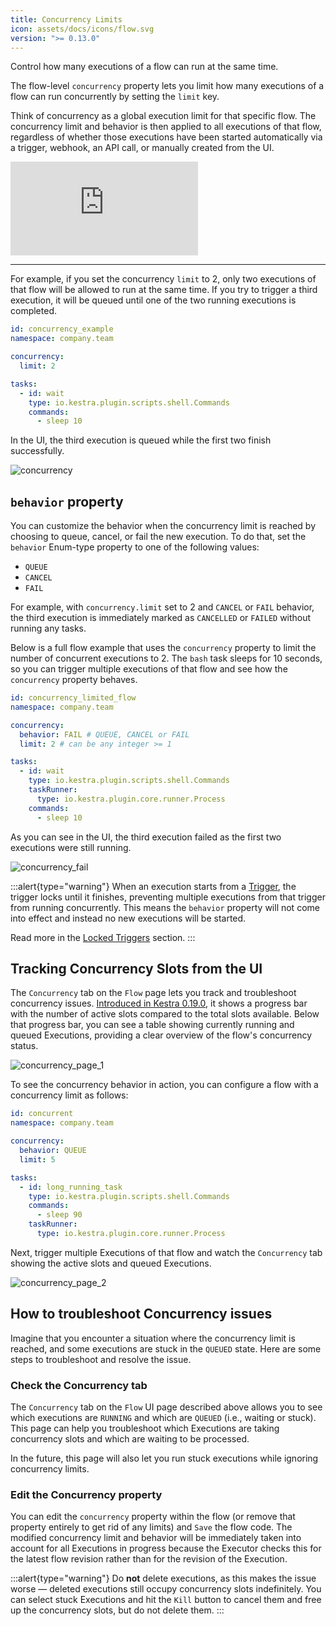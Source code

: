 ```yaml
---
title: Concurrency Limits
icon: assets/docs/icons/flow.svg
version: ">= 0.13.0"
---
```


Control how many executions of a flow can run at the same time.

The flow-level `concurrency` property lets you limit how many executions of a flow can run concurrently by setting the `limit` key.

Think of concurrency as a global execution limit for that specific flow. The concurrency limit and behavior is then applied to all executions of that flow, regardless of whether those executions have been started automatically via a trigger, webhook, an API call, or manually created from the UI.

<div class="video-container">
  <iframe src="https://www.youtube.com/embed/lDGOqqMyQEo?si=01KzCswO3dHdhYdt" title="YouTube video player" frameborder="0" allow="accelerometer; autoplay; clipboard-write; encrypted-media; gyroscope; picture-in-picture; web-share" referrerpolicy="strict-origin-when-cross-origin" allowfullscreen></iframe>
</div>

---

For example, if you set the concurrency `limit` to 2, only two executions of that flow will be allowed to run at the same time. If you try to trigger a third execution, it will be queued until one of the two running executions is completed.

```yaml
id: concurrency_example
namespace: company.team

concurrency:
  limit: 2

tasks:
  - id: wait
    type: io.kestra.plugin.scripts.shell.Commands
    commands:
      - sleep 10

```

In the UI, the third execution is queued while the first two finish successfully.

![concurrency](assets/docs/workflow-components/concurrency.png)

## `behavior` property

You can customize the behavior when the concurrency limit is reached by choosing to queue, cancel, or fail the new execution. To do that, set the `behavior` Enum-type property to one of the following values:

- `QUEUE`
- `CANCEL`
- `FAIL`

For example, with `concurrency.limit` set to 2 and `CANCEL` or `FAIL` behavior, the third execution is immediately marked as `CANCELLED` or `FAILED` without running any tasks.

Below is a full flow example that uses the `concurrency` property to limit the number of concurrent executions to 2. The `bash` task sleeps for 10 seconds, so you can trigger multiple executions of that flow and see how the `concurrency` property behaves.

```yaml
id: concurrency_limited_flow
namespace: company.team

concurrency:
  behavior: FAIL # QUEUE, CANCEL or FAIL
  limit: 2 # can be any integer >= 1

tasks:
  - id: wait
    type: io.kestra.plugin.scripts.shell.Commands
    taskRunner:
      type: io.kestra.plugin.core.runner.Process
    commands:
      - sleep 10
```

As you can see in the UI, the third execution failed as the first two executions were still running.

![concurrency_fail](assets/docs/workflow-components/concurrency_fail.png)

:::alert{type="warning"}
When an execution starts from a [Trigger](./07.triggers/index.md), the trigger locks until it finishes, preventing multiple executions from that trigger from running concurrently. This means the `behavior` property will not come into effect and instead no new executions will be started.

Read more in the [Locked Triggers](./07.triggers/index.md#locked-triggers) section.
:::

## Tracking Concurrency Slots from the UI

The `Concurrency` tab on the `Flow` page lets you track and troubleshoot concurrency issues. [Introduced in Kestra 0.19.0](https://github.com/kestra-io/kestra/issues/4721#event-14422957135), it shows a progress bar with the number of active slots compared to the total slots available. Below that progress bar, you can see a table showing currently running and queued Executions, providing a clear overview of the flow's concurrency status.

![concurrency_page_1](assets/docs/workflow-components/concurrency/concurrency_page_1.png)

To see the concurrency behavior in action, you can configure a flow with a concurrency limit as follows:

```yaml
id: concurrent
namespace: company.team

concurrency:
  behavior: QUEUE
  limit: 5

tasks:
  - id: long_running_task
    type: io.kestra.plugin.scripts.shell.Commands
    commands:
      - sleep 90
    taskRunner:
      type: io.kestra.plugin.core.runner.Process
```

Next, trigger multiple Executions of that flow and watch the `Concurrency` tab showing the active slots and queued Executions.

![concurrency_page_2](assets/docs/workflow-components/concurrency/concurrency_page_2.png)


## How to troubleshoot Concurrency issues

Imagine that you encounter a situation where the concurrency limit is reached, and some executions are stuck in the `QUEUED` state. Here are some steps to troubleshoot and resolve the issue.

### Check the Concurrency tab

The `Concurrency` tab on the `Flow` UI page described above allows you to see which executions are `RUNNING` and which are `QUEUED` (i.e., waiting or stuck). This page can help you troubleshoot which Executions are taking concurrency slots and which are waiting to be processed.

In the future, this page will also let you run stuck executions while ignoring concurrency limits.

### Edit the Concurrency property

You can edit the `concurrency` property within the flow (or remove that property entirely to get rid of any limits) and `Save` the flow code. The modified concurrency limit and behavior will be immediately taken into account for all Executions in progress because the Executor checks this for the latest flow revision rather than for the revision of the Execution.

:::alert{type="warning"}
Do **not** delete executions, as this makes the issue worse — deleted executions still occupy concurrency slots indefinitely. You can select stuck Executions and hit the `Kill` button to cancel them and free up the concurrency slots, but do not delete them.
:::

